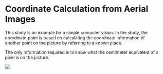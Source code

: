 # Coordinate Calculation from Aerial Images

This study is an example for a simple computer vision. In the study, the coordinate point is based on calculating the coordinate information of another point on the picture by referring to a known place.


The only information required is to know what the centimeter equivalent of a pixel is on the picture.

![](https://github.com/bulentsiyah/Coordinate-Calculation-from-Aerial-Images/blob/master/src/Figure_1.png)


